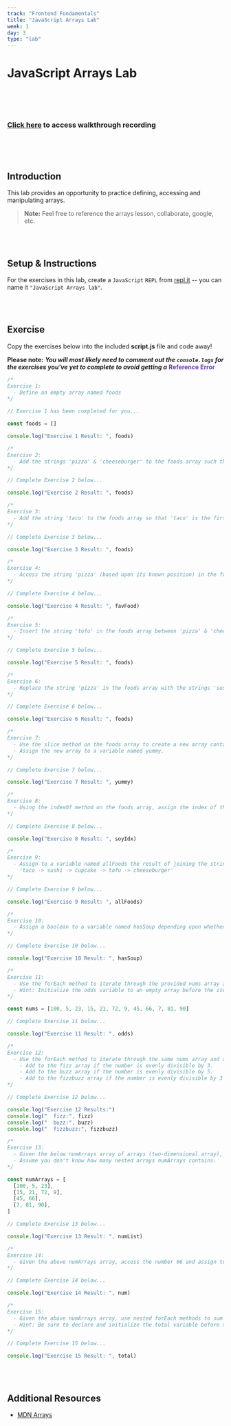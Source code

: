 ```yaml
---
track: "Frontend Fundamentals"
title: "JavaScript Arrays Lab"
week: 1
day: 3
type: "lab"
---
```


# JavaScript Arrays Lab

<br>
<br>
<br>

### [Click here](https://generalassembly.zoom.us/rec/share/zpgG4dRZhZywXzBOoGhonXzifM7E9zDhOEkHMvr3nXn50p9H9PPuxy2rEUXHiDnw.J039KsWMt0wBMpZu?startTime=1613669670000) to access walkthrough recording

<br>
<br>
<br>

## Introduction

This lab provides an opportunity to practice defining, accessing and manipulating arrays.

> **Note:** Feel free to reference the arrays lesson, collaborate, google, etc.

<!-- This lab **is deliverable**, when completed, please click the **"Submit Homework"** link above **(it's the same form in the navbar)** to submit your lab work to your instructional team. -->

<br>
<br>

## Setup & Instructions

For the exercises in this lab, create a `JavaScript` `REPL` from [repl.it](https://repl.it) -- you can name it `"JavaScript Arrays lab"`.

<br>
<br>

## Exercise

Copy the exercises below into the included **script.js** file and code away!

**Please note:** **_You will most likely need to comment out the `console.logs` for the exercises you've yet to complete to avoid getting a_** **<span style="color: #673ab7;">Reference Error</span>**

```javascript
/*
Exercise 1:
  - Define an empty array named foods
*/

// Exercise 1 has been completed for you...

const foods = []

console.log("Exercise 1 Result: ", foods)

/*
Exercise 2:
  - Add the strings 'pizza' & 'cheeseburger' to the foods array such that 'pizza' comes before 'cheeseburger'.
*/

// Complete Exercise 2 below...

console.log("Exercise 2 Result: ", foods)

/*
Exercise 3:
  - Add the string 'taco' to the foods array so that 'taco' is the first food in the array.
*/

// Complete Exercise 3 below...

console.log("Exercise 3 Result: ", foods)

/*
Exercise 4:
  - Access the string 'pizza' (based upon its known position) in the foods array and assign to a variable named favFood.
*/

// Complete Exercise 4 below...

console.log("Exercise 4 Result: ", favFood)

/*
Exercise 5:
  - Insert the string 'tofu' in the foods array between 'pizza' & 'cheeseburger'
*/

// Complete Exercise 5 below...

console.log("Exercise 5 Result: ", foods)

/*
Exercise 6:
  - Replace the string 'pizza' in the foods array with the strings 'sushi' & 'cupcake'.
*/

// Complete Exercise 6 below...

console.log("Exercise 6 Result: ", foods)

/*
Exercise 7:
  - Use the slice method on the foods array to create a new array containing 'sushi' & 'cupcake'.
  - Assign the new array to a variable named yummy.
*/

// Complete Exercise 7 below...

console.log("Exercise 7 Result: ", yummy)

/*
Exercise 8:
  - Using the indexOf method on the foods array, assign the index of the 'tofu' string to a variable named soyIdx.
*/

// Complete Exercise 8 below...

console.log("Exercise 8 Result: ", soyIdx)

/*
Exercise 9:
  - Assign to a variable named allFoods the result of joining the strings in the foods array such that the result is the following single string:
    'taco -> sushi -> cupcake -> tofu -> cheeseburger'
*/

// Complete Exercise 9 below...

console.log("Exercise 9 Result: ", allFoods)

/*
Exercise 10:
  - Assign a boolean to a variable named hasSoup depending upon whether or not the foods array includes the string 'soup'.
*/

// Complete Exercise 10 below...

console.log("Exercise 10 Result: ", hasSoup)

/*
Exercise 11:
  - Use the forEach method to iterate through the provided nums array and add each odd number to a new array named odds.
  - Hint: Initialize the odds variable to an empty array before the iteration.
*/

const nums = [100, 5, 23, 15, 21, 72, 9, 45, 66, 7, 81, 90]

// Complete Exercise 11 below...

console.log("Exercise 11 Result: ", odds)

/*
Exercise 12:
  - Use the forEach method to iterate through the same nums array and add the number to arrays named fizz, buzz and/or fizzbuzz based upon the following:
  	- Add to the fizz array if the number is evenly divisible by 3.
  	- Add to the buzz array if the number is evenly divisible by 5.
  	- Add to the fizzbuzz array if the number is evenly divisible by 3 & 5.
*/

// Complete Exercise 12 below...

console.log("Exercise 12 Results:")
console.log("  fizz:", fizz)
console.log("  buzz:", buzz)
console.log("  fizzbuzz:", fizzbuzz)

/*
Exercise 13:
  - Given the below numArrays array of arrays (two-dimensional array), assign the last nested array to a variable named numList.
  - Assume you don't know how many nested arrays numArrays contains.
*/

const numArrays = [
  [100, 5, 23],
  [15, 21, 72, 9],
  [45, 66],
  [7, 81, 90],
]

// Complete Exercise 13 below...

console.log("Exercise 13 Result: ", numList)

/*
Exercise 14:
  - Given the above numArrays array, access the number 66 and assign to a variable named num.
*/

// Complete Exercise 14 below...

console.log("Exercise 14 Result: ", num)

/*
Exercise 15:
  - Given the above numArrays array, use nested forEach methods to sum up all the numbers contained within numArrays and assign to a variable named total.
  - Hint: Be sure to declare and initialize the total variable before the iterations.
*/

// Complete Exercise 15 below...

console.log("Exercise 15 Result: ", total)
```

<br>
<br>

## Additional Resources

- [MDN Arrays](https://developer.mozilla.org/en-US/docs/Web/JavaScript/Reference/Global_Objects/Array)
